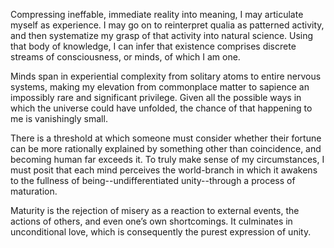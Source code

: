 Compressing ineffable, immediate reality into meaning, I may articulate myself as experience. I may go on to reinterpret qualia as patterned activity, and then systematize my grasp of that activity into natural science. Using that body of knowledge, I can infer that existence comprises discrete streams of consciousness, or minds, of which I am one.

Minds span in experiential complexity from solitary atoms to entire nervous systems, making my elevation from commonplace matter to sapience an impossibly rare and significant privilege. Given all the possible ways in which the universe could have unfolded, the chance of that happening to me is vanishingly small.

There is a threshold at which someone must consider whether their fortune can be more rationally explained by something other than coincidence, and becoming human far exceeds it. To truly make sense of my circumstances, I must posit that each mind perceives the world-branch in which it awakens to the fullness of being--undifferentiated unity--through a process of maturation.

Maturity is the rejection of misery as a reaction to external events, the actions of others, and even one’s own shortcomings. It culminates in unconditional love, which is consequently the purest expression of unity.

